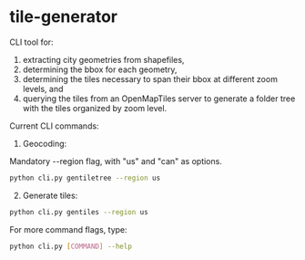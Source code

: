 # tile-generator

CLI tool for:

1. extracting city geometries from shapefiles,
2. determining the bbox for each geometry,
3. determining the tiles necessary to span their bbox at different zoom levels, and
4. querying the tiles from an OpenMapTiles server to generate a folder tree with the tiles organized by zoom level.

Current CLI commands:

1. Geocoding:

Mandatory --region flag, with "us" and "can" as options.

```bash
python cli.py gentiletree --region us
```

2. Generate tiles:

```bash
python cli.py gentiles --region us
```

For more command flags, type:

```bash
python cli.py [COMMAND] --help
```

